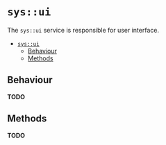 # `sys::ui`

The `sys::ui` service is responsible for user interface.

- [`sys::ui`](#sysui)
  - [Behaviour](#behaviour)
  - [Methods](#methods)

## Behaviour

**TODO**

## Methods

**TODO**
